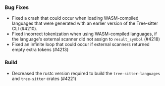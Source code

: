 ### Bug Fixes

* Fixed a crash that could occur when loading WASM-compiled languages that were generated with an earlier version of the Tree-sitter CLI (#4210).
* Fixed incorrect tokenization when using WASM-compiled languages, if the language's external scanner did not assign to `result_symbol` (#4218)
* Fixed an infinite loop that could occur if external scanners returned empty extra tokens (#4213)

### Build

* Decreased the rustc version required to build the `tree-sitter-languages` and `tree-sitter` crates (#4221)
